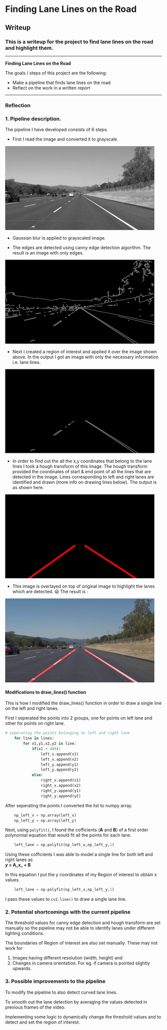 # **Finding Lane Lines on the Road** 

## Writeup

### This is a writeup for the project to find lane lines on the road and highlight them.

---

**Finding Lane Lines on the Road**

The goals / steps of this project are the following:
* Make a pipeline that finds lane lines on the road
* Reflect on the work in a written report


[//]: # (Image References)

[gray]: ./md%20resources/solidWhiteRight_gray.jpg

---

### Reflection

### 1. Pipeline description.

The pipeline I have developed consists of 6 steps.

* First I read the image and converted it to grayscale.

![alt text][gray]

* Gaussian blur is applied to grayscaled image.

* The edges are detected using canny edge detection algorithm. The result is an image with only edges.

![canny](./md%20resources/solidWhiteRight_canny.jpg)

* Next I created a region of interest and applied it over the image shown above. In the output I got an image with only the necessary information i.e. lane lines.

![masked](./md%20resources/solidWhiteRight_masked.jpg)

* In order to find out the all the x,y coordinates that belong to the lane lines I took a hough transform of this image. The hough transform provided the coordinates of start & end point of all the lines that are detected in the image. 
Lines corresponding to left and right lanes are identified and drawn (more info on drawing lines below). 
The output is as shown here.

![hough](./md%20resources/solidWhiteRight_hough.jpg)

* This image is overlayed on top of original image to highlight the lanes which are detected. :smiley: The result is :

![final](./md%20resources/solidWhiteRight.jpg)


#### Modifications to draw_lines() function
This is how I modified the draw_lines() function in order to draw a single line on the left and right lanes.

First I seperated the points into 2 groups, one for points on left lane and other for points on right lane.
```python
# seperating the points belonging to left and right lane
    for line in lines:
        for x1,y1,x2,y2 in line:
            if(x1 < 480):
                left_x.append(x1)
                left_x.append(x2)
                left_y.append(y1)
                left_y.append(y2)
            else:
                right_x.append(x1)
                right_x.append(x2)
                right_y.append(y1)
                right_y.append(y2)
```
After seperating the points I converted the list to numpy array.
```python
    np_left_x = np.array(left_x)
    np_left_y = np.array(left_y)
```
Next, using `polyfit()`, I found the cofficients (**A** and **B**) of a first order polynomial equation that would fit all the points for each lane.
```python
    left_lane = np.polyfit(np_left_x,np_left_y,1)
```
Using these cofficients I was able to model a single line for both left and right lanes as  
**_y_ = A_x_ + B**

In this equation I put the y coordinates of my Region of interest to obtain x values.
```python
    left_lane = np.polyfit(np_left_x,np_left_y,1)
```
I pass these values to `cv2.line()` to draw a single lane line.


### 2. Potential shortcomings with the current pipeline


The threshold values for canny edge detection and hough transform are set manually so the pipeline may not be able to identify lanes under different lighting conditions.

The boundaries of Region of interest are also set manually. These may not work for 
  1. Images having different resolution (width, height) and  
  2. Changes in camera orientation. For eg. if camera is pointed slightly upwards.

### 3. Possible improvements to the pipeline

To modify the pipeline to also detect curved lane lines.

To smooth out the lane detection by averaging the values detected in previous frames of the video.

Implementing some logic to dynamically change the threshold values and to detect and set the region of interest.
